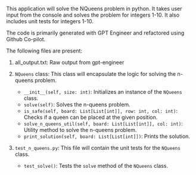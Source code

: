 This application will solve the NQueens problem in python. It takes user input from the console and solves the problem for integers 1-10. It also includes unit tests for integers 1-10. 

The code is primarily generated with GPT Engineer and refactored using Github Co-pilot.

The following files are present:

1. all_output.txt: Raw output from gpt-engineer

2. `NQueens` class: This class will encapsulate the logic for solving the n-queens problem.
    - `__init__(self, size: int)`: Initializes an instance of the `NQueens` class.
    - `solve(self)`: Solves the n-queens problem.
    - `is_safe(self, board: List[List[int]], row: int, col: int)`: Checks if a queen can be placed at the given position.
    - `solve_n_queens_util(self, board: List[List[int]], col: int)`: Utility method to solve the n-queens problem.
    - `print_solution(self, board: List[List[int]])`: Prints the solution.

3. `test_n_queens.py`: This file will contain the unit tests for the `NQueens` class.
    - `test_solve()`: Tests the `solve` method of the `NQueens` class.

